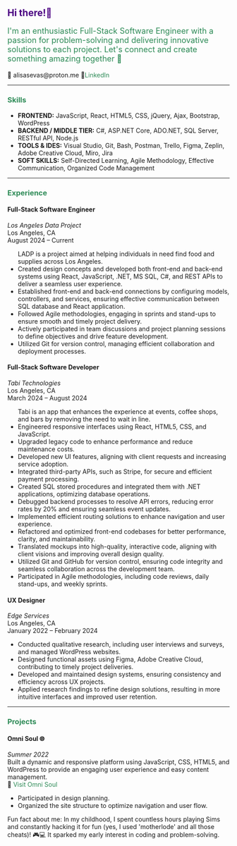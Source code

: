 <h2 style="color: #4b0082;">Hi there!👋</h2>

<p style="font-size: 18px; color: #2e8b57;">I'm an enthusiastic Full-Stack Software Engineer with a passion for problem-solving and delivering innovative solutions to each project. Let's connect and create something amazing together 🚀</p>

<p>📧 alisasevas@proton.me 🔗<a href="https://www.linkedin.com/in/alisasev" style="font-size: 14px; color: #2e8b57; text-decoration: none;" target="_blank">LinkedIn</a></p>

<hr>

<h3 style="color: #2e8b57;">Skills</h3>

<ul>
    <li><strong>FRONTEND:</strong> JavaScript, React, HTML5, CSS, jQuery, Ajax, Bootstrap, WordPress</li>
    <li><strong>BACKEND / MIDDLE TIER:</strong> C#, ASP.NET Core, ADO.NET, SQL Server, RESTful API, Node.js</li>
    <li><strong>TOOLS & IDES:</strong> Visual Studio, Git, Bash, Postman, Trello, Figma, Zeplin, Adobe Creative Cloud, Miro, Jira</li>
    <li><strong>SOFT SKILLS:</strong> Self-Directed Learning, Agile Methodology, Effective Communication, Organized Code Management</li>
</ul>

<hr>

<h3 style="color: #2e8b57;">Experience</h3>

<h4>Full-Stack Software Engineer</h4>
<p><em>Los Angeles Data Project</em><br>
Los Angeles, CA<br>
August 2024 – Current</p>

<ul>
    LADP is a project aimed at helping individuals in need find food and supplies across Los Angeles. 
    <li>Created design concepts and developed both front-end and back-end systems using React, JavaScript, .NET, MS SQL, C#, and REST APIs to deliver a seamless user experience.</li>
    <li>Established front-end and back-end connections by configuring models, controllers, and services, ensuring effective communication between SQL database and React application.</li>
    <li>Followed Agile methodologies, engaging in sprints and stand-ups to ensure smooth and timely project delivery.</li>
    <li>Actively participated in team discussions and project planning sessions to define objectives and drive feature development.</li>
    <li>Utilized Git for version control, managing efficient collaboration and deployment processes.</li>
</ul>

<h4>Full-Stack Software Developer</h4>
<p><em>Tabi Technologies</em><br>
Los Angeles, CA<br>
March 2024 – August 2024</p>

<ul>
    Tabi is an app that enhances the experience at events, coffee shops, and bars by removing the need to wait in line.
    <li>Engineered responsive interfaces using React, HTML5, CSS, and JavaScript.</li>
    <li>Upgraded legacy code to enhance performance and reduce maintenance costs.</li>
    <li>Developed new UI features, aligning with client requests and increasing service adoption.</li>
    <li>Integrated third-party APIs, such as Stripe, for secure and efficient payment processing.</li>
    <li>Created SQL stored procedures and integrated them with .NET applications, optimizing database operations.</li>
    <li>Debugged backend processes to resolve API errors, reducing error rates by 20% and ensuring seamless event updates.</li>
    <li>Implemented efficient routing solutions to enhance navigation and user experience.</li>
    <li>Refactored and optimized front-end codebases for better performance, clarity, and maintainability.</li>
    <li>Translated mockups into high-quality, interactive code, aligning with client visions and improving overall design quality.</li>
    <li>Utilized Git and GitHub for version control, ensuring code integrity and seamless collaboration across the development team.</li>
    <li>Participated in Agile methodologies, including code reviews, daily stand-ups, and weekly sprints.</li>
</ul>

<h4>UX Designer</h4>
<p><em>Edge Services</em><br>
Los Angeles, CA<br>
January 2022 – February 2024</p>

<ul>
    <li>Conducted qualitative research, including user interviews and surveys, and managed WordPress websites.</li>
    <li>Designed functional assets using Figma, Adobe Creative Cloud, contributing to timely project deliveries.</li>
    <li>Developed and maintained design systems, ensuring consistency and efficiency across UX projects.</li>
    <li>Applied research findings to refine design solutions, resulting in more intuitive interfaces and improved user retention.</li>
</ul>

<hr>

<h3 style="color: #2e8b57;">Projects</h3>

<h4>Omni Soul 🌐</h4>
<p><em>Summer 2022</em><br>
Built a dynamic and responsive platform using JavaScript, CSS, HTML5, and WordPress to provide an engaging user experience and easy content management.<br>
🔗 <a href="https://www.omnisoul.co/" style="color: #2e8b57; text-decoration: none;" target="_blank">Visit Omni Soul</a></p>

<ul>
    <li>Participated in design planning.</li>
    <li>Organized the site structure to optimize navigation and user flow.</li>
</ul>

<p>Fun fact about me: In my childhood, I spent countless hours playing Sims and constantly hacking it for fun (yes, I used 'motherlode' and all those cheats)! 🎮💻 It sparked my early interest in coding and problem-solving.</p>
